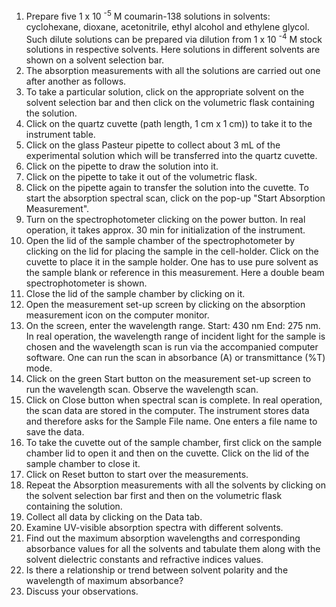 1. Prepare five 1 x 10 <sup>-5</sup> M coumarin-138 solutions in solvents: cyclohexane, dioxane, acetonitrile, ethyl alcohol and ethylene glycol. Such dilute solutions can be prepared via dilution from 1 x 10 <sup>-4</sup> M stock solutions in respective solvents. Here solutions in different solvents are shown on a solvent selection bar.  
2. The absorption measurements with all the solutions are carried out one after another as follows.    
3. To take a particular solution, click on the appropriate solvent on the solvent selection bar and then click on the volumetric flask containing the solution.  
4. Click on the quartz cuvette (path length, 1 cm x 1 cm)) to take it to the instrument table.  
5. Click on the glass Pasteur pipette to collect about 3 mL of the experimental solution which will be transferred into the quartz cuvette.  
6. Click on the pipette to draw the solution into it.  
7. Click on the pipette to take it out of the volumetric flask.  
8. Click on the pipette again to transfer the solution into the cuvette. To start the absorption spectral scan, click on the pop-up "Start Absorption Measurement".  
9. Turn on the spectrophotometer clicking on the power button. In real operation, it takes approx. 30 min for initialization of the instrument.  
10. Open the lid of the sample chamber of the spectrophotometer by clicking on the lid for placing the sample in the cell-holder. Click on the cuvette to place it in the sample holder. One has to use pure solvent as the sample blank or reference in this measurement. Here a double beam spectrophotometer is shown.  
11. Close the lid of the sample chamber by clicking on it.  
12. Open the measurement set-up screen by clicking on the absorption measurement icon on the computer monitor.  
13. On the screen, enter the wavelength range. Start: 430 nm End: 275 nm. In real operation, the wavelength range of incident light for the sample is chosen and the wavelength scan is run via the accompanied computer software. One can run the scan in absorbance (A) or transmittance (%T) mode.  
14. Click on the green Start button on the measurement set-up screen to run the wavelength scan. Observe the wavelength scan.  
15. Click on Close button when spectral scan is complete. In real operation, the scan data are stored in the computer. The instrument stores data and therefore asks for the Sample File name. One enters a file name to save the data.  
16. To take the cuvette out of the sample chamber, first click on the sample chamber lid to open it and then on the cuvette. Click on the lid of the sample chamber to close it.  
17. Click on Reset button to start over the measurements.  
18. Repeat the Absorption measurements with all the solvents by clicking on the solvent selection bar first and then on the volumetric flask containing the solution.  
19. Collect all data by clicking on the Data tab.  
20. Examine UV-visible absorption spectra with different solvents.  
21. Find out the maximum absorption wavelengths and corresponding absorbance values for all the solvents and tabulate them along with the solvent dielectric constants and refractive indices values.  
22. Is there a relationship or trend between solvent polarity and the wavelength of maximum absorbance?  
23. Discuss your observations.  
